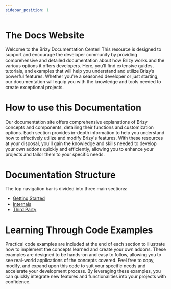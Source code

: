 ```yaml
---
sidebar_position: 1
---
```


# The Docs Website

Welcome to the Brizy Documentation Center! This resource is designed to support and encourage the developer community by providing comprehensive and detailed documentation about how Brizy works and the various options it offers developers. Here, you’ll find extensive guides, tutorials, and examples that will help you understand and utilize Brizy’s powerful features. Whether you're a seasoned developer or just starting, our documentation will equip you with the knowledge and tools needed to create exceptional projects.

# How to use this Documentation

Our documentation site offers comprehensive explanations of Brizy concepts and components, detailing their functions and customization options. Each section provides in-depth information to help you understand how to effectively utilize and modify Brizy's features. With these resources at your disposal, you'll gain the knowledge and skills needed to develop your own addons quickly and efficiently, allowing you to enhance your projects and tailor them to your specific needs.

# Documentation Structure

The top navigation bar is divided into three main sections:

- [Getting Started](/docs/getting-started/what-is-brizy)
- [Internals](/docs-internals/brizy-editor/introduction)
- [Third Party](/docs-third-party/brizy-widgets/introduction)

# Learning Through Code Examples

Practical code examples are included at the end of each section to illustrate how to implement the concepts learned and create your own addons. These examples are designed to be hands-on and easy to follow, allowing you to see real-world applications of the concepts covered. Feel free to copy, modify, and expand upon this code to suit your specific needs and accelerate your development process. By leveraging these examples, you can quickly integrate new features and functionalities into your projects with confidence.

[//]: # "# Contributing to the Docs"
[//]: # "Our documentation platform utilizes a static site generator built with markdown pages (*.md files). If you discover an error or wish to contribute improvements, you can use the “Edit this page on GitHub” link located at the bottom of every page."
[//]: #
[//]: # "We value and appreciate all contributions, although we cannot guarantee that every suggestion will be implemented. All comments and contributions will undergo a thorough review process before being added to the documentation."
[//]: #
[//]: # "By continually improving the structure and adding more details, we aim to ensure that users can easily find the information they need. This collaborative approach helps users understand how they can both benefit from and contribute to the documentation, fostering a stronger and more informed community."
